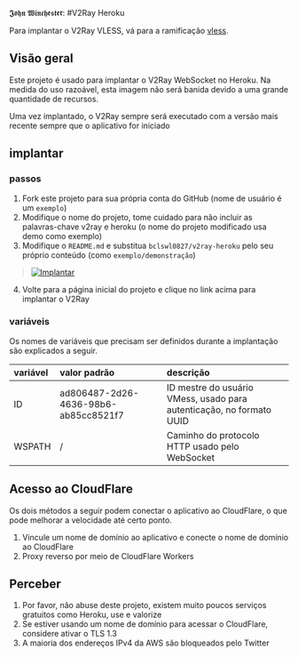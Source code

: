 𝕵𝖔𝖍𝖓 𝖂𝖎𝖓𝖈𝖍𝖊𝖘𝖙𝖊𝖗:
#V2Ray Heroku

Para implantar o V2Ray VLESS, vá para a ramificação [vless](https://github.com/bclswl0827/v2ray-heroku/tree/vless).

## Visão geral

Este projeto é usado para implantar o V2Ray WebSocket no Heroku. Na medida do uso razoável, esta imagem não será banida devido a uma grande quantidade de recursos.

Uma vez implantado, o V2Ray sempre será executado com a versão mais recente sempre que o aplicativo for iniciado

## implantar

### passos

 1. Fork este projeto para sua própria conta do GitHub (nome de usuário é um `exemplo`)
 2. Modifique o nome do projeto, tome cuidado para não incluir as palavras-chave v2ray e heroku (o nome do projeto modificado usa demo como exemplo)
 3. Modifique o `README.md` e substitua `bclswl0827/v2ray-heroku` pelo seu próprio conteúdo (como `exemplo/demonstração`)

> [![Implantar](https://www.herokucdn.com/deploy/button.png)](https://dashboard.heroku.com/new?template=https://github.com/JohnWinchesterr/V2ray-Vless)

 4. Volte para a página inicial do projeto e clique no link acima para implantar o V2Ray

### variáveis

Os nomes de variáveis ​​que precisam ser definidos durante a implantação são explicados a seguir.

| variável | valor padrão | descrição |
| :--- | :--- | :--- |
| ID | ad806487-2d26-4636-98b6-ab85cc8521f7 | ID mestre do usuário VMess, usado para autenticação, no formato UUID |
| WSPATH | / | Caminho do protocolo HTTP usado pelo WebSocket |

## Acesso ao CloudFlare

Os dois métodos a seguir podem conectar o aplicativo ao CloudFlare, o que pode melhorar a velocidade até certo ponto.

 1. Vincule um nome de domínio ao aplicativo e conecte o nome de domínio ao CloudFlare
 2. Proxy reverso por meio de CloudFlare Workers

## Perceber

 1. Por favor, não abuse deste projeto, existem muito poucos serviços gratuitos como Heroku, use e valorize
 2. Se estiver usando um nome de domínio para acessar o CloudFlare, considere ativar o TLS 1.3
 3. A maioria dos endereços IPv4 da AWS são bloqueados pelo Twitter

